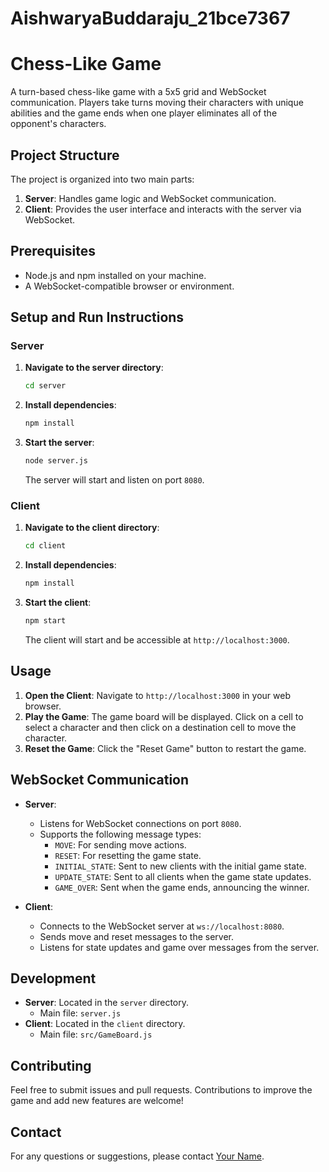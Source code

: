 # AishwaryaBuddaraju_21bce7367
# Chess-Like Game

A turn-based chess-like game with a 5x5 grid and WebSocket communication. Players take turns moving their characters with unique abilities and the game ends when one player eliminates all of the opponent's characters.

## Project Structure

The project is organized into two main parts:
1. **Server**: Handles game logic and WebSocket communication.
2. **Client**: Provides the user interface and interacts with the server via WebSocket.

## Prerequisites

- Node.js and npm installed on your machine.
- A WebSocket-compatible browser or environment.

## Setup and Run Instructions

### Server

1. **Navigate to the server directory**:
    ```bash
    cd server
    ```

2. **Install dependencies**:
    ```bash
    npm install
    ```

3. **Start the server**:
    ```bash
    node server.js
    ```
   The server will start and listen on port `8080`.

### Client

1. **Navigate to the client directory**:
    ```bash
    cd client
    ```

2. **Install dependencies**:
    ```bash
    npm install
    ```

3. **Start the client**:
    ```bash
    npm start
    ```
   The client will start and be accessible at `http://localhost:3000`.

## Usage

1. **Open the Client**: Navigate to `http://localhost:3000` in your web browser.
2. **Play the Game**: The game board will be displayed. Click on a cell to select a character and then click on a destination cell to move the character.
3. **Reset the Game**: Click the "Reset Game" button to restart the game.

## WebSocket Communication

- **Server**:
  - Listens for WebSocket connections on port `8080`.
  - Supports the following message types:
    - `MOVE`: For sending move actions.
    - `RESET`: For resetting the game state.
    - `INITIAL_STATE`: Sent to new clients with the initial game state.
    - `UPDATE_STATE`: Sent to all clients when the game state updates.
    - `GAME_OVER`: Sent when the game ends, announcing the winner.

- **Client**:
  - Connects to the WebSocket server at `ws://localhost:8080`.
  - Sends move and reset messages to the server.
  - Listens for state updates and game over messages from the server.

## Development

- **Server**: Located in the `server` directory.
  - Main file: `server.js`
- **Client**: Located in the `client` directory.
  - Main file: `src/GameBoard.js`

## Contributing

Feel free to submit issues and pull requests. Contributions to improve the game and add new features are welcome!


## Contact

For any questions or suggestions, please contact [Your Name](mailto:aishwaryavarma.buddaraju@gmail.com).

